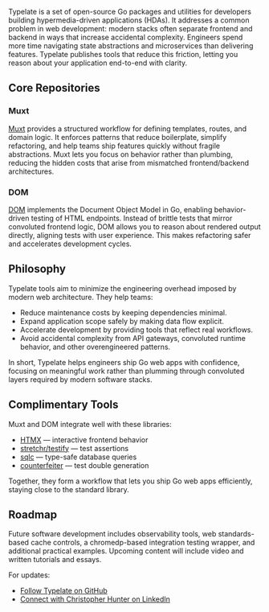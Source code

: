 Typelate is a set of open-source Go packages and utilities for developers building hypermedia-driven applications (HDAs). It addresses a common problem in web development: modern stacks often separate frontend and backend in ways that increase accidental complexity. Engineers spend more time navigating state abstractions and microservices than delivering features. Typelate publishes tools that reduce this friction, letting you reason about your application end-to-end with clarity.

## Core Repositories

### Muxt

[Muxt](https://github.com/typelate/muxt) provides a structured workflow for defining templates, routes, and domain logic. It enforces patterns that reduce boilerplate, simplify refactoring, and help teams ship features quickly without fragile abstractions. Muxt lets you focus on behavior rather than plumbing, reducing the hidden costs that arise from mismatched frontend/backend architectures.

### DOM

[DOM](https://github.com/typelate/dom) implements the Document Object Model in Go, enabling behavior-driven testing of HTML endpoints. Instead of brittle tests that mirror convoluted frontend logic, DOM allows you to reason about rendered output directly, aligning tests with user experience. This makes refactoring safer and accelerates development cycles.

## Philosophy

Typelate tools aim to minimize the engineering overhead imposed by modern web architecture. They help teams:

* Reduce maintenance costs by keeping dependencies minimal.
* Expand application scope safely by making data flow explicit.
* Accelerate development by providing tools that reflect real workflows.
* Avoid accidental complexity from API gateways, convoluted runtime behavior, and other overengineered patterns.

In short, Typelate helps engineers ship Go web apps with confidence, focusing on meaningful work rather than plumming through convoluted layers required by modern software stacks.

## Complimentary Tools

Muxt and DOM integrate well with these libraries:

* [HTMX](https://htmx.org) — interactive frontend behavior
* [stretchr/testify](https://github.com/stretchr/testify) — test assertions
* [sqlc](https://docs.sqlc.dev) — type-safe database queries
* [counterfeiter](https://github.com/maxbrunsfeld/counterfeiter) — test double generation

Together, they form a workflow that lets you ship Go web apps efficiently, staying close to the standard library.

## Roadmap

Future software development includes observability tools, web standards-based cache controls, a chromedp-based integration testing wrapper, and additional practical examples. Upcoming content will include video and written tutorials and essays.

For updates:

* [Follow Typelate on GitHub](https://github.com/typelate)
* [Connect with Christopher Hunter on LinkedIn](https://linkedin.com/in/crhntr)
